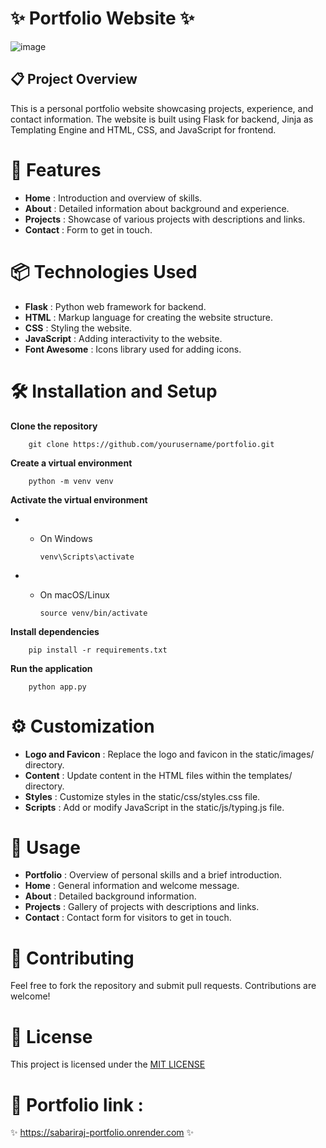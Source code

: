 # ✨ Portfolio Website ✨
![image](https://github.com/user-attachments/assets/9db299cb-7b7a-4b6e-8d11-08833b80c1d3)


## 📋 Project Overview
This is a personal portfolio website showcasing projects, experience, and contact information. The website is built using Flask for backend, Jinja as Templating Engine and HTML, CSS, and JavaScript for frontend.


# 🌟 Features
- **Home** : Introduction and overview of skills.
- **About** : Detailed information about background and experience.
- **Projects** : Showcase of various projects with descriptions and links.
- **Contact** : Form to get in touch.


# 📦 Technologies Used
- **Flask** : Python web framework for backend.
- **HTML** : Markup language for creating the website structure.
- **CSS** : Styling the website.
- **JavaScript** : Adding interactivity to the website.
- **Font Awesome** : Icons library used for adding icons.


# 🛠 Installation and Setup
**Clone the repository** 
        
        git clone https://github.com/yourusername/portfolio.git

**Create a virtual environment** 

        python -m venv venv

**Activate the virtual environment** 

- * On Windows 
        
        venv\Scripts\activate

- * On macOS/Linux

        source venv/bin/activate

**Install dependencies** 

        pip install -r requirements.txt

**Run the application** 

        python app.py


# ⚙️ Customization 
- **Logo and Favicon** : Replace the logo and favicon in the static/images/ directory.
- **Content** : Update content in the HTML files within the templates/ directory.
- **Styles** : Customize styles in the static/css/styles.css file.
- **Scripts** : Add or modify JavaScript in the static/js/typing.js file.


# 📂 Usage
- **Portfolio** : Overview of personal skills and a brief introduction.
- **Home** : General information and welcome message.
- **About** : Detailed background information.
- **Projects** : Gallery of projects with descriptions and links.
- **Contact** : Contact form for visitors to get in touch.


# 🤝 Contributing
Feel free to fork the repository and submit pull requests. Contributions are welcome! 

# 📜 License
This project is licensed under the [MIT LICENSE](LICENSE)

# 🔗 Portfolio link : 
✨ https://sabariraj-portfolio.onrender.com ✨
